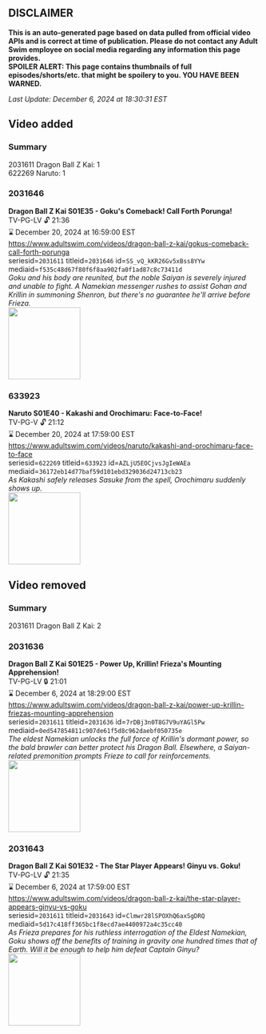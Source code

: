 ## DISCLAIMER
**This is an auto-generated page based on data pulled from official video APIs and is correct at time of publication. Please do not contact any Adult Swim employee on social media regarding any information this page provides.**  
**SPOILER ALERT: This page contains thumbnails of full episodes/shorts/etc. that might be spoilery to you. YOU HAVE BEEN WARNED.**  

_Last Update: December 6, 2024 at 18:30:31 EST_
## Video added
### Summary
2031611 Dragon Ball Z Kai: 1  
622269 Naruto: 1  
### 2031646
**Dragon Ball Z Kai S01E35 - Goku's Comeback! Call Forth Porunga!**  
TV-PG-LV 🔓 21:36  
⌛ December 20, 2024 at 16:59:00 EST  
https://www.adultswim.com/videos/dragon-ball-z-kai/gokus-comeback-call-forth-porunga  
seriesid=`2031611` titleid=`2031646` id=`SS_vQ_kKR26Gv5xBss8YYw` mediaid=`f535c48d67f80f6f8aa902fa0f1ad87c8c73411d`  
_Goku and his body are reunited, but the noble Saiyan is severely injured and unable to fight. A Namekian messenger rushes to assist Gohan and Krillin in summoning Shenron, but there's no guarantee he'll arrive before Frieza._  
<a href="https://i.cdn.turner.com/adultswim/big/video/gokus-comeback-call-forth-porunga/dragonballzkai_cc_035_pt1.jpg"><img src="https://i.cdn.turner.com/adultswim/big/video/gokus-comeback-call-forth-porunga/dragonballzkai_cc_035_pt1.jpg" height="144px" /></a>
### 633923
**Naruto S01E40 - Kakashi and Orochimaru: Face-to-Face!**  
TV-PG-V 🔓 21:12  
⌛ December 20, 2024 at 17:59:00 EST  
https://www.adultswim.com/videos/naruto/kakashi-and-orochimaru-face-to-face  
seriesid=`622269` titleid=`633923` id=`AZLjU5EOCjvsJgIeWAEa` mediaid=`36172eb14d77baf59d101ebd329036d24713cb23`  
_As Kakashi safely releases Sasuke from the spell, Orochimaru suddenly shows up._  
<a href="https://media.cdn.adultswim.com/uploads/20241108/thumbnails/2_241181715405-NarutoClassic-Ep040-1920x1080.jpg"><img src="https://media.cdn.adultswim.com/uploads/20241108/thumbnails/2_241181715405-NarutoClassic-Ep040-1920x1080.jpg" height="144px" /></a>
## Video removed
### Summary
2031611 Dragon Ball Z Kai: 2  
### 2031636
**Dragon Ball Z Kai S01E25 - Power Up, Krillin! Frieza's Mounting Apprehension!**  
TV-PG-LV 🔒 21:01  
⌛ December 6, 2024 at 18:29:00 EST  
https://www.adultswim.com/videos/dragon-ball-z-kai/power-up-krillin-friezas-mounting-apprehension  
seriesid=`2031611` titleid=`2031636` id=`7rDBj3n0T8G7V9uYAGl5Pw` mediaid=`0ed547854811c907de61f5d8c962daebf050735e`  
_The eldest Namekian unlocks the full force of Krillin's dormant power, so the bald brawler can better protect his Dragon Ball. Elsewhere, a Saiyan-related premonition prompts Frieze to call for reinforcements._  
<a href="https://i.cdn.turner.com/adultswim/big/image-upload/thumbnails/thumb-2_image-155684061055215.jpg"><img src="https://i.cdn.turner.com/adultswim/big/image-upload/thumbnails/thumb-2_image-155684061055215.jpg" height="144px" /></a>
### 2031643
**Dragon Ball Z Kai S01E32 - The Star Player Appears! Ginyu vs. Goku!**  
TV-PG-LV 🔓 21:35  
⌛ December 6, 2024 at 17:59:00 EST  
https://www.adultswim.com/videos/dragon-ball-z-kai/the-star-player-appears-ginyu-vs-goku  
seriesid=`2031611` titleid=`2031643` id=`Clmwr28lSPOXhQ6axSgDRQ` mediaid=`5d17c418ff365bc1f8ecd7ae4400972a4c35cc40`  
_As Frieza prepares for his ruthless interrogation of the Eldest Namekian, Goku shows off the benefits of training in gravity one hundred times that of Earth. Will it be enough to help him defeat Captain Ginyu?_  
<a href="https://i.cdn.turner.com/adultswim/big/video/the-star-player-appears-ginyu-vs-goku/dragonballzkai_cc_032_pt2.jpg"><img src="https://i.cdn.turner.com/adultswim/big/video/the-star-player-appears-ginyu-vs-goku/dragonballzkai_cc_032_pt2.jpg" height="144px" /></a>
